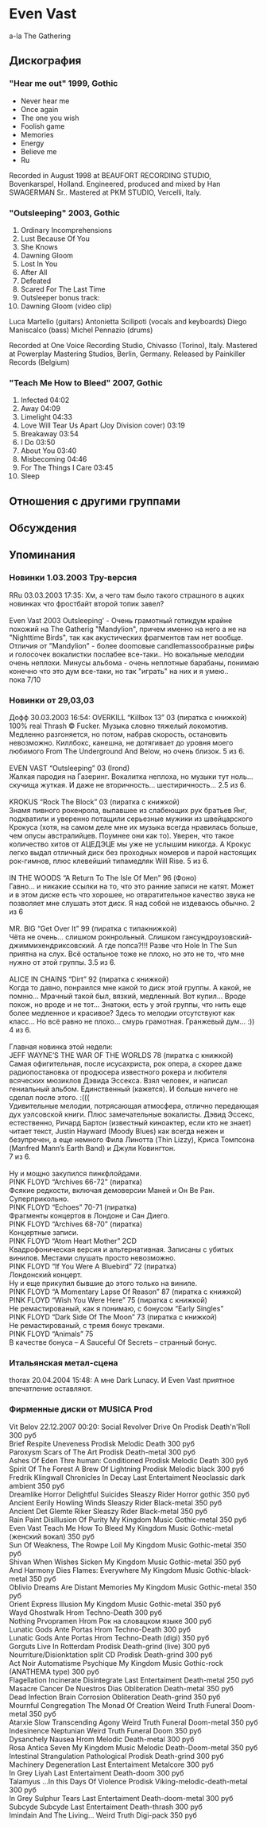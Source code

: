 # Even Vast

a-la The Gathering

## Дискография

### "Hear me out" 1999, Gothic

-  Never hear me  
-  Once again  
-  The one you wish  
-  Foolish game  
-   Memories  
-  Energy  
-  Believe me  
-  Ru 

Recorded in August 1998 at BEAUFORT RECORDING STUDIO, Bovenkarspel, Holland. 
Engineered, produced and mixed by Han SWAGERMAN Sr.. 
Mastered at PKM STUDIO, Vercelli, Italy.



### "Outsleeping" 2003, Gothic

01. Ordinary Incomprehensions
02. Lust Because Of You
03. She Knows
04. Dawning Gloom
05. Lost In You
06. After All
07. Defeated
08. Scared For The Last Time
09. Outsleeper
bonus track:
10. Dawning Gloom (video clip)

Luca Martello (guitars)
Antonietta Scilipoti (vocals and keyboards)
Diego Maniscalco (bass)
Michel Pennazio (drums)

Recorded at One Voice Recording Studio, Chivasso
(Torino), Italy. Mastered at Powerplay Mastering
Studios, Berlin, Germany. Released by Painkiller
Records (Belgium)

### "Teach Me How to Bleed" 2007, Gothic

1. Infected	04:02	 
2. Away	04:09	 
3. Limelight	04:33	 
4. Love Will Tear Us Apart (Joy Division cover)	03:19	 
5. Breakaway	03:54	 
6. I Do	03:50	 
7. About You	03:40	 
8. Misbecoming	04:46	 
9. For The Things I Care	03:45	 
10. Sleep


## Отношения с другими группами


## Обсуждения


## Упоминания

### Новинки 1.03.2003 Тру-версия

RRu 03.03.2003 17:35:
Хм, а чего там было такого страшного в ацких новинках что фростбайт второй топик завел?<BR><BR>Even Vast 2003 Outsleeping' - Очень грамотный готикдум крайне похожий на The Gatherig "Mandylion", причем именно на него а не на "Nighttime Birds", так как акустических фрагментов там нет вообще. Отличия от "Mandylion" - более doomовые candlemassообразные рифы и голосочек вокалистки послабее все-таки.. Но вокальные мелодии очень неплохи. Минусы альбома - очень неплотные барабаны, понимаю конечно что это дум все-таки, но так "играть" на них и я умею..<BR>пока 7/10

### Новинки от 29,03,03

Дофф 30.03.2003 16:54:
OVERKILL “Killbox 13” 03 (пиратка с книжкой)<BR>100% real Thrash © Fucker. Музыка словно тяжелый локомотив. Медленно разгоняется, но потом, набрав скорость, остановить невозможно. Киллбокс, канешна, не дотягивает до уровня моего любимого From The Underground And Below, но очень близок. 5 из 6.<BR><BR>EVEN VAST “Outsleeping” 03 (Irond)<BR>Жалкая пародия на Газеринг. Вокалитка неплоха, но музыки тут ноль… скучища жуткая. И даже не вторичность… шестиричность… 2.5 из 6.<BR><BR>KROKUS “Rock The Block” 03 (пиратка с книжкой)<BR>Знамя пивного рокенрола, выпавшее из слабеющих рук братьев Янг, подхватили и уверенно потащили серьезные мужики из швейцарского Крокуса (хотя, на самом деле мне их музыка всегда нравилась больше, чем опусы австралийцев. Поумнее они как то). Уверен, что такое количество хитов от АЦЕДЭЦЕ мы уже не услышим никогда. А Крокус легко выдал отличный диск без проходных номеров и парой настоящих рок-гимнов, плюс клевейший типамедляк Will Rise. 5 из 6.<BR><BR>IN THE WOODS “A Return To The Isle Of Men” 96 (Фоно)<BR>Гавно… и никакие ссылки на то, что это ранние записи не катят. Может и в этом диске есть что хорошее, но отвратительное качество звука не позволяет мне слушать этот диск. Я над собой не издеваюсь обычно. 2 из 6<BR><BR>MR. BIG “Get Over It” 99 (пиратка с типакнижкой)<BR>Чёта не очень… слишком рокнрольный. Слишком гансундроузовский-джиммихендриксовский. А где попса?!!! Разве что Hole In The Sun приятна на слух. Всё остальное тоже не плохо, но это не то, что мне нужно от этой группы. 3.5 из 6.<BR><BR>ALICE IN CHAINS “Dirt” 92 (пиратка с книжкой)<BR>Когда то давно, понраился мне какой то диск этой группы. А какой, не помню… Мрачный такой был, вязкий, медленный. Вот купил… Вроде похож, но вроде и не тот… Знатоки, есть у этой группы, что нить еще более медленное и красивое? Здесь то мелодии отсутствуют как класс… Но всё равно не плохо… смурь грамотная. Гранжевый дум… :))<BR>4 из 6.<BR><BR>Главная новинка этой недели:<BR>JEFF WAYNE’S THE WAR OF THE WORLDS 78 (пиратка с книжкой)<BR>Самая офигительная, после исусахриста, рок опера, а скорее даже радиопостановка от продюсера известного рокера и любителя всяческих мюзиклов Дэвида Эссекса. Взял человек, и написал гениальный альбом. Единственный (кажется). И больше ничего не сделал после этого. :(((<BR>Удивительные мелодии, потрясающая атмосфера, отлично передающая дух уэлсовской книги. Плюс замечательные вокалисты. Дэвид Эссекс, естественно, Ричард Бартон (известный киноактер, если кто не знает) читает текст, Justin Hayward (Moody Blues) как всегда нежен и безупречен, а еще немного Фила Линотта (Thin Lizzy), Криса Томпсона (Manfred Mann’s Earth Band) и Джули Ковингтон.<BR>7 из 6.<BR><BR>Ну и мощно закупился пинкфлойдами.<BR>PINK FLOYD “Archives 66-72” (пиратка)<BR>Фсякие редкости, включая демоверсии Маней и Он Ве Ран. Суперприкольно.<BR>PINK FLOYD “Echoes” 70-71 (пиратка)<BR>Фрагменты концертов в Лондоне и Сан Диего.<BR>PINK FLOYD “Archives 68-70” (пиратка)<BR>Концертные записи.<BR>PINK FLOYD “Atom Heart Mother” 2CD<BR>Квадрофоническая версия и альтернативная. Записаны с убитых винилов. Местами слушать просто невозможно. <BR>PINK FLOYD “If You Were A Bluebird” 72 (пиратка)<BR>Лондонский концерт.<BR>Ну и еще прикупил бывшие до этого только на виниле.<BR>PINK FLOYD “A Momentary Lapse Of Reason” 87 (пиратка с книжкой)<BR>PINK FLOYD “Wish You Were Here” 75 (пиратка с книжкой)<BR>Не ремастированый, как я понимаю, с бонусом “Early Singles” <BR>PINK FLOYD “Dark Side Of The Moon” 73 (пиратка с книжкой)<BR>Не ремастированый, с тремя бонус треками.<BR>PINK FLOYD “Animals” 75<BR>В качестве бонуса – A Sauceful Of Secrets – странный бонус.<BR>

### Итальянская метал-сцена

thorax 20.04.2004 15:48:
А мне Dark Lunacy. И Even Vast приятное впечатление оставляют.

### Фирменные диски от MUSICA Prod

Vit Belov 22.12.2007 00:20:
Social Revolver	Drive On	Prodisk	Death'n'Roll	300 руб<BR>Brief Respite	Uneveness	Prodisk	Melodic Death	300 руб<BR>Paroxysm	Scars of The Art	Prodisk	Death-metal	300 руб<BR>Ashes Of Eden	Thre human: Conditioned	Prodisk	Melodic Death	300 руб<BR>Spirit Of The Forest	A Brew Of Lightning	Prodisk	Melodic black	300 руб<BR>Fredrik Klingwall	Chronicles In Decay	Last Entertaiment	Neoclassic dark ambient	350 руб<BR>Dreamlike Horror	Delightful Suicides	Sleaszy Rider	Horror gothic	350 руб<BR>Ancient	Eerily Howling Winds	Sleaszy Rider	Black-metal	350 руб<BR>Ancient	Det Glemte Riker	Sleaszy Rider	Black-metal	350 руб<BR>Rain Paint	Disillusion Of Purity	My Kingdom Music	Gothic-metal	350 руб<BR>Even Vast	Teach Me How To Bleed	My Kingdom Music	Gothic-metal (женский вокал)	350 руб<BR>Sun Of Weakness, The	Rowpe Loil	My Kingdom Music	Gothic-metal	350 руб<BR>Shivan	When Wishes Sicken	My Kingdom Music	Gothic-metal	350 руб<BR>And Harmony Dies	Flames: Everywhere	My Kingdom Music	Gothic-black-metal	350 руб<BR>Oblivio	Dreams Are Distant Memories	My Kingdom Music	Gothic-metal	350 руб<BR>Orient Express	Illusion	My Kingdom Music	Gothic-metal	350 руб<BR>Wayd	Ghostwalk	Hrom	Techno-Death	300 руб<BR>Nothing	Prvopramen	Hrom	Рок на словацком языке	300 руб<BR>Lunatic Gods	Ante Portas	Hrom	Techno-Death	300 руб<BR>Lunatic Gods	Ante Portas	Hrom	Techno-Death (digi)	350 руб<BR>Gorguts	Live In Rotterdam	Prodisk	Death-grind (live)	300 руб<BR>Nourriture/Disionktation	split CD	Prodisk	Death-grind	300 руб<BR>Act Noir	Automatisme Psychique	My Kingdom Music	Gothic-rock (ANATHEMA type)	300 руб<BR>Flagellation	Incinerate Disintegrate	Last Entertaiment	Death-metal	250 руб<BR>Masacre	Cancer De Nuestros Dias	Obliteration	Death-metal	350 руб<BR>Dead Infection	Brain Corrosion	Obliteration	Death-grind	350 руб<BR>Mournful Congregation	The Monad Of Creation	Weird Truth	Funeral Doom-metal	350 руб<BR>Atarxie	Slow Transcending Agony	Weird Truth	Funeral Doom-metal	350 руб<BR>Indesinence	Neptunian	Weird Truth	Funeral Doom	350 руб<BR>Dysanchely	Nausea	Hrom	Melodic Death-metal	300 руб<BR>Rosa Antica	Seven	My Kingdom Music	Melodic Death-Doom-metal 	350 руб<BR>Intestinal Strangulation	Pathological	Prodisk	Death-grind	300 руб<BR>Machinery	Degeneration	Last Entertaiment	Metalcore	300 руб<BR>In Grey	Liyah	Last Entertaiment	Death-doom	300 руб<BR>Talamyus	…In this Days Of Violence	Prodisk	Viking-melodic-death-metal	300 руб<BR>In Grey	Sulphur Tears	Last Entertaiment	Death-doom-metal	300 руб<BR>Subcyde	Subcyde	Last Entertaiment	Death-thrash	300 руб<BR>Imindain	And The Living…	Weird Truth	Digi-pack	350 руб<BR>

